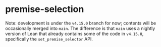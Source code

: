 # premise-selection
Note: development is under the `v4.15.0` branch for now; contents will be occasionally merged into `main`.
The difference is that `main` uses a nightly version of Lean that already contains some of the code in `v4.15.0`, specifically the `set_premise_selector` API.
